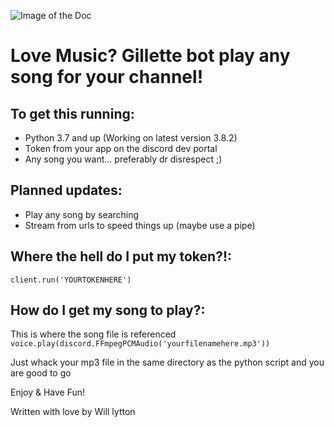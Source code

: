 ![Image of the Doc](https://cdn.vox-cdn.com/thumbor/DlR8v3an1S5D_FJYS3ph8XI5YB4=/0x0:2040x1360/2070x1164/filters:focal(857x517:1183x843):format(webp)/cdn.vox-cdn.com/uploads/chorus_image/image/66491286/acastro_200311_3934_DrDisrespect_0001.0.jpg)

# Love Music? Gillette bot play any song for your channel!

## **To get this running:**

 - Python 3.7 and up (Working on latest version 3.8.2)
 - Token from your app on the discord dev portal
 - Any song you want... preferably dr disrespect ;)

## **Planned updates:**

 - Play any song by searching
 - Stream from urls to speed things up (maybe use a pipe)
 
## **Where the hell do I put my token?!:**

`client.run('YOURTOKENHERE')`

## **How do I get my song to play?:**

This is where the song file is referenced `voice.play(discord.FFmpegPCMAudio('yourfilenamehere.mp3'))`

Just whack your mp3 file in the same directory as the python script and you are good to go

Enjoy & Have Fun!

Written with love by Will lytton
